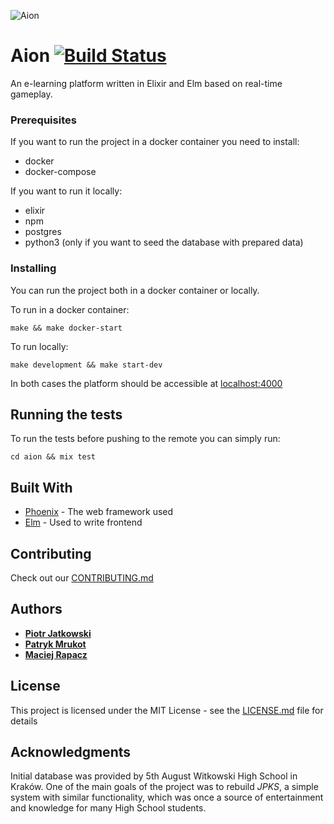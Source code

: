 ![Aion](https://user-images.githubusercontent.com/15965147/28745968-d496ca7a-7483-11e7-9b59-659100df5ba8.png)


# Aion [![Build Status](https://travis-ci.org/pmrukot/aion.svg?branch=master)](https://travis-ci.org/pmrukot/aion)

An e-learning platform written in Elixir and Elm based on real-time gameplay.

### Prerequisites

If you want to run the project in a docker container you need to install:
- docker
- docker-compose

If you want to run it locally:
- elixir
- npm
- postgres
- python3 (only if you want to seed the database with prepared data)

### Installing

You can run the project both in a docker container or locally. 

To run in a docker container:

```
make && make docker-start
``` 

To run locally:

```
make development && make start-dev
```

In both cases the platform should be accessible at [localhost:4000](localhost:4000)

## Running the tests

To run the tests before pushing to the remote you can simply run:

```
cd aion && mix test
```


## Built With

* [Phoenix](http://www.phoenixframework.org/) - The web framework used
* [Elm](http://elm-lang.org/) - Used to write frontend

## Contributing

Check out our [CONTRIBUTING.md](CONTRIBUTING.md) 

## Authors

* **[Piotr Jatkowski](http://github.com/jtkpiotr)** 
* **[Patryk Mrukot](http://github.com/pmrukot)** 
* **[Maciej Rapacz](http://github.com/mrapacz)**
 
## License

This project is licensed under the MIT License - see the [LICENSE.md](LICENSE.md) file for details

## Acknowledgments

Initial database was provided by 5th August Witkowski High School in Kraków. One of the main goals of the project was 
to rebuild *JPKS*, a simple system with similar functionality, which was once a source of entertainment and knowledge 
for many High School students.
